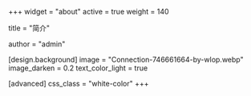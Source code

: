 +++
widget = "about"
active = true
weight = 140

title = "简介"

author = "admin"

[design.background]
  image = "Connection-746661664-by-wlop.webp"
  image_darken = 0.2
  text_color_light = true  
  
[advanced]
  css_class = "white-color"
+++
